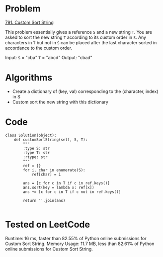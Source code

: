 # Problem
[791. Custom Sort String](https://leetcode.com/problems/custom-sort-string/)

This problem essentially gives a reference `S` and a new string `T`. You are asked to sort the new string `T` according to its custom order in `S`. Any characters in `T` but not in `S` can be placed after the last character sorted in accordance to the custom order. 

Input:
`S` = "cba"
`T` = "abcd"
Output: "cbad"

# Algorithms
* Create a dictionary of (key, val) corresponding to the (character, index) in S 
* Custom sort the new string with this dictionary

# Code

```
class Solution(object):
    def customSortString(self, S, T):
        """
        :type S: str
        :type T: str
        :rtype: str
        """
        ref = {}
        for i, char in enumerate(S):
            ref[char] = i
            
        ans = [c for c in T if c in ref.keys()]
        ans.sort(key = lambda x: ref[x])
        ans += [c for c in T if c not in ref.keys()]
        
        return ''.join(ans)
            
```

# Tested on LeetCode
Runtime: 16 ms, faster than 82.55% of Python online submissions for Custom Sort String.
Memory Usage: 11.7 MB, less than 82.61% of Python online submissions for Custom Sort String.
